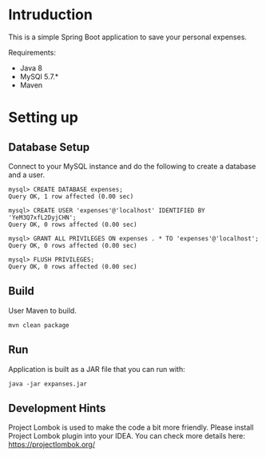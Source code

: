 # Intruduction
This is a simple Spring Boot application to save your personal expenses.

Requirements:
* Java 8
* MySQl 5.7.*
* Maven

# Setting up

## Database Setup
Connect to your MySQL instance and do the following to create a database and a user.

``` 
mysql> CREATE DATABASE expenses;
Query OK, 1 row affected (0.00 sec)

mysql> CREATE USER 'expenses'@'localhost' IDENTIFIED BY 'YeM3Q7xfL2DyjCHN';
Query OK, 0 rows affected (0.00 sec)

mysql> GRANT ALL PRIVILEGES ON expenses . * TO 'expenses'@'localhost';
Query OK, 0 rows affected (0.00 sec)

mysql> FLUSH PRIVILEGES;
Query OK, 0 rows affected (0.00 sec)
```

## Build
User Maven to build.

```mvn clean package```

## Run
Application is built as a JAR file that you can run with:

```java -jar expanses.jar```

## Development Hints
Project Lombok is used to make the code a bit more friendly. Please install Project Lombok plugin into your IDEA. You can check more details here: https://projectlombok.org/
